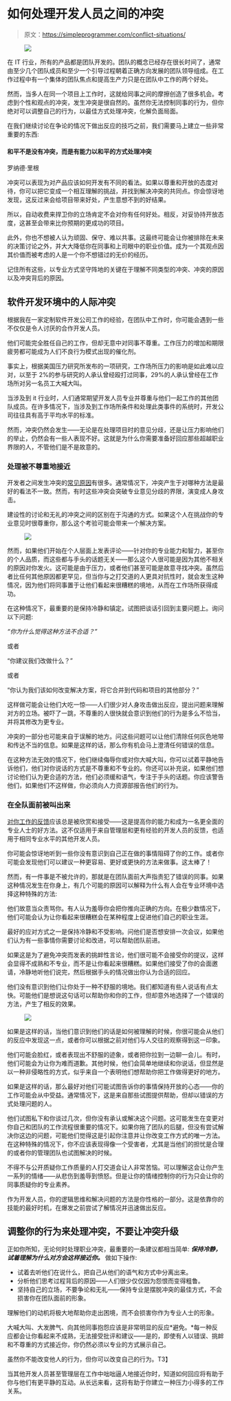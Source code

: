 # 如何处理开发人员之间的冲突

> 原文：<https://simpleprogrammer.com/conflict-situations/>

<figure class="alignright is-resized">

![](img/a7df77b0dac08727927b87e1c407fd57.png)

</figure>

在 IT 行业，所有的产品都是团队开发的。团队的概念已经存在很长时间了，通常由至少几个团队成员和至少一个引导过程朝着正确方向发展的团队领导组成。在工作过程中有一个集体的团队焦点和提高生产力只是在团队中工作的两个好处。

然而，当多人在同一个项目上工作时，这就给同事之间的摩擦创造了很多机会。考虑到个性和观点的冲突，发生冲突是很自然的。虽然你无法控制同事的行为，但你绝对可以调整自己的行为，以最佳方式处理冲突，化解负面局面。

在我们继续讨论在争论的情况下做出反应的技巧之前，我们需要马上建立一些非常重要的东西:

#### 和平不是没有冲突，而是有能力以和平的方式处理冲突

罗纳德·里根

冲突可以表现为对产品应该如何开发有不同的看法。如果以尊重和开放的态度对待，你可以把它变成一个相互理解的挑战，并找到解决冲突的共同点。你会惊讶地发现，这反过来会给项目带来好处，产生意想不到的好结果。

所以，自动收费来捍卫你的立场肯定不会对你有任何好处。相反，对妥协持开放态度，这甚至会带来比你预期的更成功的项目。

此外，你也不想被人认为顽固、保守、难以共事。这最终可能会让你被排除在未来的决策讨论之外，并大大降低你在同事和上司眼中的职业价值。成为一个其观点因其价值而被考虑的人是一个你不想错过的无价的经历。

记住所有这些，以专业方式坚守阵地的关键在于理解不同类型的冲突、冲突的原因以及冲突背后的原因。

## 软件开发环境中的人际冲突

根据我在一家定制软件开发公司工作的经验，在团队中工作时，你可能会遇到一些不仅仅是令人讨厌的合作开发人员。

他们可能完全胜任自己的工作，但却无意中对同事不尊重。工作压力的增加和期限疲劳都可能成为人们不良行为模式出现的催化剂。

事实上，根据美国压力研究所发布的一项研究，工作场所压力的影响是如此难以应对，以至于 2%的参与研究的人承认曾经殴打过同事，29%的人承认曾经在工作场所对另一名员工大喊大叫。

当涉及到 it 行业时，人们通常期望开发人员专业并尊重与他们一起工作的其他团队成员。在许多情况下，当涉及到工作场所条件和处理此类事件的系统时，开发公司往往具有高于平均水平的标准。

然而，冲突仍然会发生——无论是在处理项目时的意见分歧，还是让压力影响他们的举止，仍然会有一些人表现不好。这就是为什么你需要准备好回应那些超越职业界限的人，不管他们是不是故意的。

### 处理被不尊重地接近

开发者之间发生冲突的[常见原因](https://simpleprogrammer.com/beauty-of-conflict)有很多。通常情况下，冲突产生于对哪种方法是最好的看法不一致。然而，有时这些冲突会突破专业意见分歧的界限，演变成人身攻击。

建设性的讨论和无礼的冲突之间的区别在于沟通的方式。如果这个人在挑战你的专业意见时很尊重你，那么这个考验可能会带来一个解决方案。

<figure class="alignright is-resized">

![](img/95206c2146217d366671ebb3e3d8ecf8.png)

</figure>

然而，如果他们开始在个人层面上发表评论——针对你的专业能力和智力，甚至你的个人品质，而这些都与手头的话题无关——那么这个人很可能是因为其他不相关的原因对你发火。这可能是由于压力，或者他们甚至可能是故意寻找冲突。虽然后者比任何其他原因都更罕见，但当你与之打交道的人更具对抗性时，就会发生这种情况，因为他们将同事置于让他们看起来很糟糕的境地，从而在工作场所获得成功。

在这种情况下，最重要的是保持冷静和镇定。试图把谈话引回到主要问题上。询问以下问题:

*“你为什么觉得这种方法不合适？”*

或者

“你建议我们改做什么？”

或者

“你认为我们该如何改变解决方案，将它合并到代码和项目的其他部分？”

这样做可能会让他们大吃一惊——人们很少对人身攻击做出反应，提出问题来理解对方的立场。被吓了一跳，不尊重的人很快就会意识到他们的行为是多么不恰当，并将其修改为更专业。

冲突的一部分也可能来自于误解的地方。问这些问题可以让他们清除任何灰色地带和传达不当的信息。如果是这样的话，那么你有机会马上澄清任何错误的信息。

在这种方法无效的情况下，他们继续侮辱你或对你大喊大叫，你可以试着平静地告诉他们，他们对你说话的方式是不尊重和不专业的。你还可以补充说，如果他们想讨论他们认为更合适的方法，他们必须缓和语气，专注于手头的话题。你应该警告他们，如果他们不这样做，你必须向人力资源部报告他们的行为。

### 在全队面前被叫出来

[对你工作的反馈](https://simpleprogrammer.com/developers-personal-feedback/)应该总是被欣赏和接受——这是提高你的能力和成为一名更全面的专业人士的好方法。这不仅适用于来自管理层和更有经验的开发人员的反馈，也适用于相同专业水平的其他开发人员。

你可能会惊讶地听到一些你没有意识到自己正在做的事情阻碍了你的工作。或者你可能会发现他们可以建议一种更容易、更好或更快的方法来做事。这太棒了！

然而，有一件事是不被允许的，那就是在团队面前大声指责犯了错误的同事。如果这种情况发生在你身上，有几个可能的原因可以解释为什么有人会在专业环境中选择这种特殊的方法:

他们故意当众责骂你。有人认为羞辱你会把你推向正确的方向。在极少数情况下，他们可能会认为让你看起来很糟糕会在某种程度上促进他们自己的职业生涯。

最好的应对方式之一是保持冷静和不受影响。问他们是否想安排一次会议，如果他们认为有一些事情你需要讨论和改进，可以帮助团队前进。

如果这是为了避免冲突而发表的挑衅性言论，他们很可能不会接受你的提议，这样会显得不成熟和不专业，而不是让你看起来很糟糕。如果他们接受了你的会面邀请，冷静地听他们说完，然后根据手头的情况做出你认为合适的回应。

他们没有意识到他们让你处于一种不舒服的境地。我们都知道有些人说话有点太快。可能他们是想说这句话可以帮助你和你的工作，但却意外地选择了一个错误的方法，产生了相反的效果。

<figure class="alignright is-resized">

![](img/b28a57763dd57354fa75680c1b7291ce.png)

</figure>

如果是这样的话，当他们意识到他们的话是如何被理解的时候，你很可能会从他们的反应中发现这一点，或者你可以根据之前对他们与人交往的观察得到这一印象。

他们可能会脸红，或者表现出不舒服的迹象，或者把你拉到一边聊一会儿。有时，他们可能会为让你为难而道歉。其他时候，他们会简单地继续和你说话，但显然是以一种非侵略性的方式，似乎来自一个表明他们想帮助你把工作做得更好的地方。

如果是这样的话，那么最好对他们可能试图告诉你的事情保持开放的心态——你的工作可能会从中受益。通常情况下，这是来自那些试图提供帮助，但却以错误的方式处理问题的人。

他们试图私下和你谈过几次，但你没有承认或解决这个问题。这可能发生在变更对你自己和团队的工作流程很重要的情况下。如果你拖了团队的后腿，但没有尝试解决你这边的问题，可能他们觉得这是引起你注意并让你改变工作方式的唯一方法。在这种特殊的情况下，你不应该表现得像一个受害者，尤其是当他们的担忧是合理的或者你的管理团队也试图解决的时候。

不得不与公开质疑你工作质量的人打交道会让人非常苦恼。可以理解这会让你产生一系列的情绪——从悲伤到羞辱到愤怒。但是让你的情绪控制你的行为只会让你的同事质疑你的专业素养。

作为开发人员，你的逻辑思维和解决问题的方法是你性格的一部分。这是依靠你的技能的最好时机，在爆发之前尝试了解情况并迅速做出反应。

## 调整你的行为来处理冲突，不要让冲突升级

正如你所知，无论何时处理职业冲突，最重要的一条建议都相当简单: ***保持冷静，试着理解为什么对方会这样接近你。*** 做如下操作:

*   试着去听他们在说什么，把自己从他们的语气和方式中分离出来。
*   分析他们思考过程背后的原因——人们很少仅仅因为怨恨而变得粗鲁。
*   坚持自己的立场，不要争论和无礼——保持专业是摆脱冲突的最佳方式，不会损害你在团队面前的形象。

理解他们的动机将极大地帮助你走出困境，而不会损害你作为专业人士的形象。

大喊大叫、大发脾气、向其他同事抱怨应该是非常明显的反应*避免。*每一种反应都会让你看起来不成熟，无法接受批评和建议——是的，即使有人以错误、挑衅和不尊重的方式接近你，你仍然必须以专业的方式展示自己。

虽然你不能改变他人的行为，但你可以改变自己的行为。T3】

当其他开发人员甚至管理层在工作中咄咄逼人地接近你时，知道如何回应将有助于你与他们有更平静的互动。从长远来看，这将有助于你建立一种压力小得多的工作关系。
